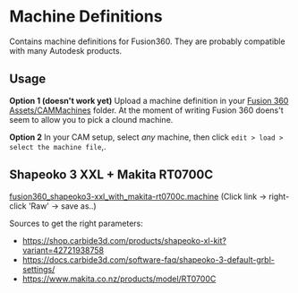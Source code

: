 # Machine Definitions

Contains machine definitions for Fusion360. They are probably compatible with many Autodesk products.

## Usage

**Option 1 (doesn't work yet)** Upload a machine definition in your [Fusion 360 Assets/CAMMachines](https://myhub.autodesk360.com) folder. At the moment
of writing Fusion 360 doens't seem to allow you to pick a clound machine. 

**Option 2** In your CAM setup, select *any* machine, then click `edit >
load > select the machine file`,. 
 

## Shapeoko 3 XXL + Makita RT0700C

[fusion360_shapeoko3-xxl_with_makita-rt0700c.machine](fusion360_shapeoko3-xxl_with_makita-rt0700c.machine)
 (Click link → right-click 'Raw' → save as..)

Sources to get the right parameters:
* https://shop.carbide3d.com/products/shapeoko-xl-kit?variant=42721938758
* https://docs.carbide3d.com/software-faq/shapeoko-3-default-grbl-settings/
* https://www.makita.co.nz/products/model/RT0700C
